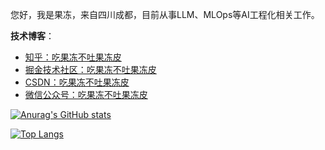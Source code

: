 您好，我是果冻，来自四川成都，目前从事LLM、MLOps等AI工程化相关工作。

**技术博客**：
- [知乎：吃果冻不吐果冻皮]()
- [掘金技术社区：吃果冻不吐果冻皮]()
- [CSDN：吃果冻不吐果冻皮]()
- [微信公众号：吃果冻不吐果冻皮]()


[![Anurag's GitHub stats](https://github-readme-stats.vercel.app/api?username=liguodongiot&show_icons=true&theme=gruvbox)](https://github.com/anuraghazra/github-readme-stats)

[![Top Langs](https://github-readme-stats.vercel.app/api/top-langs/?username=liguodongiot&layout=compact&theme=gruvbox)](https://github.com/anuraghazra/github-readme-stats)



